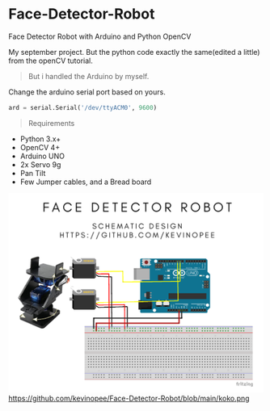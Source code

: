 # Face-Detector-Robot
Face Detector Robot with Arduino and Python OpenCV

My september project. But the python code exactly the same(edited a little) from the openCV tutorial.

> But i handled the Arduino by myself.

Change the arduino serial port based on yours.

```py
ard = serial.Serial('/dev/ttyACM0', 9600) 
```

> Requirements

- Python 3.x+
- OpenCV 4+
- Arduino UNO
- 2x Servo 9g
- Pan Tilt
- Few Jumper cables, and a Bread board

![alt text](https://github.com/kevinopee/Face-Detector-Robot/blob/main/koko.png?raw=true)
https://github.com/kevinopee/Face-Detector-Robot/blob/main/koko.png

